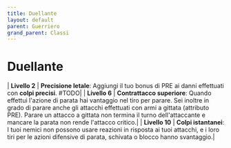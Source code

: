 ```yaml
---
title: Duellante
layout: default
parent: Guerriero
grand_parent: Classi
---
```


# **Duellante**

| **Livello 2**  | **Precisione letale**: Aggiungi il tuo bonus di PRE ai danni effettuati con **colpi precisi**. #TODO| 
| **Livello 6**  | **Contrattacco superiore**: Quando effettui l'azione di parata hai vantaggio nel tiro per parare. Sei inoltre in grado di parare anche gli attacchi effettuati con armi a gittata (attributo PRE). Parare un attacco a gittata non termina il turno dell'attaccante e mancare la parata non rende l'attacco critico.|
| **Livello 10**  | **Colpi istantanei**: I tuoi nemici non possono usare reazioni in risposta ai tuoi attacchi, e i loro tiri per le azioni difensive di parata, schivata o blocco hanno svantaggio.|
